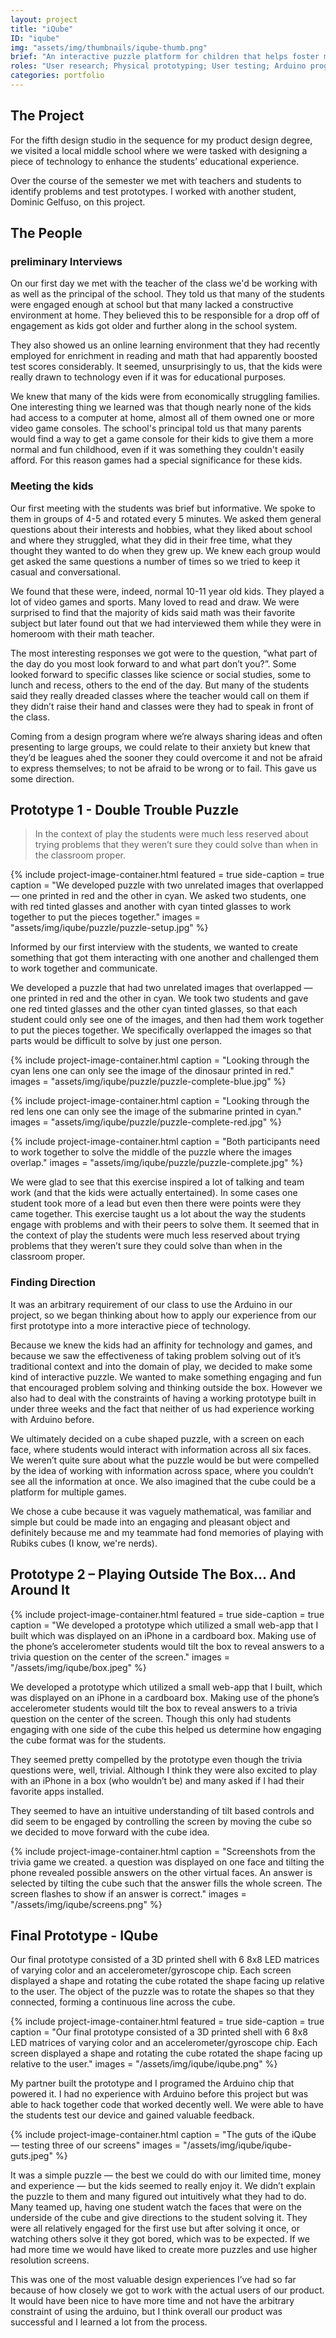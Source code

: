 ```yaml
---
layout: project
title: "iQube"
ID: "iqube"
img: "assets/img/thumbnails/iqube-thumb.png"
brief: "An interactive puzzle platform for children that helps foster mental agility and problem solving skills."
roles: "User research; Physical prototyping; User testing; Arduino programming"
categories: portfolio
---
```


## The Project

For the fifth design studio in the sequence for my product design degree, we visited a local middle school where we were tasked with designing a piece of technology to enhance the students’ educational experience.

Over the course of the semester we met with teachers and students to identify problems and test prototypes. I worked with another student, Dominic Gelfuso, on this project.

## The People

### preliminary Interviews

On our first day we met with the teacher of the class we'd be working with as well as the principal of the school. They told us that many of the students were engaged enough at school but that many lacked a constructive environment at home. They believed this to be responsible for a drop off of engagement as kids got older and further along in the school system.

They also showed us an online learning environment that they had recently employed for enrichment in reading and math that had apparently boosted test scores considerably. It seemed, unsurprisingly to us, that the kids were really drawn to technology even if it was for educational purposes.

We knew that many of the kids were from economically struggling families. One interesting thing we learned was that though nearly none of the kids had access to a computer at home, almost all of them owned one or more video game consoles. The school's principal told us that many parents would find a way to get a game console for their kids to give them a more normal and fun childhood, even if it was something they couldn't easily afford. For this reason games had a special significance for these kids.

### Meeting the kids

Our first meeting with the students was brief but informative. We spoke to them in groups of 4-5 and rotated every 5 minutes. We asked them general questions about their interests and hobbies, what they liked about school and where they struggled, what they did in their free time, what they thought they wanted to do when they grew up. We knew each group would get asked the same questions a number of times so we tried to keep it casual and conversational.

We found that these were, indeed, normal 10-11 year old kids. They played a lot of video games and sports. Many loved to read and draw. We were surprised to find that the majority of kids said math was their favorite subject but later found out that we had interviewed them while they were in homeroom with their math teacher.

The most interesting responses we got were to the question, “what part of the day do you most look forward to and what part don’t you?”. Some looked forward to specific classes like science or social studies, some to lunch and recess, others to the end of the day. But many of the students said they really dreaded classes where the teacher would call on them if they didn’t raise their hand and classes were they had to speak in front of the class.

Coming from a design program where we’re always sharing ideas and often presenting to large groups, we could relate to their anxiety but knew that they’d be leagues ahed the sooner they could overcome it and not be afraid to express themselves; to not be afraid to be wrong or to fail. This gave us some direction.

## Prototype 1 - Double Trouble Puzzle

> In the context of play the students were much less reserved about trying problems that they weren’t sure they could solve than when in the classroom proper.

{%
	include project-image-container.html
	featured = true
	side-caption = true
	caption = "We developed puzzle with two unrelated images that overlapped — one printed in red and the other in cyan. We asked two students, one with red tinted glasses and another with cyan tinted glasses to work together to put the pieces together."
	images = "assets/img/iqube/puzzle/puzzle-setup.jpg"
%}

Informed by our first interview with the students, we wanted to create something that got them interacting with one another and challenged them to work together and communicate.

We developed a puzzle that had two unrelated images that overlapped — one printed in red and the other in cyan. We took two students and gave one red tinted glasses and the other cyan tinted glasses, so that each student could only see one of the images, and then had them work together to put the pieces together. We specifically overlapped the images so that parts would be difficult to solve by just one person.

{%
	include project-image-container.html
	caption = "Looking through the cyan lens one can only see the image of the dinosaur printed in red."
	images = "assets/img/iqube/puzzle/puzzle-complete-blue.jpg"
%}

{%
	include project-image-container.html
	caption = "Looking through the red lens one can only see the image of the submarine printed in cyan."
	images = "assets/img/iqube/puzzle/puzzle-complete-red.jpg"
%}

{%
	include project-image-container.html
	caption = "Both participants need to work together to solve the middle of the puzzle where the images overlap."
	images = "assets/img/iqube/puzzle/puzzle-complete.jpg"
%}

We were glad to see that this exercise inspired a lot of talking and team work (and that the kids were actually entertained). In some cases one student took more of a lead but even then there were points were they came together. This exercise taught us a lot about the way the students engage with problems and with their peers to solve them. It seemed that in the context of play the students were much less reserved about trying problems that they weren’t sure they could solve than when in the classroom proper.

### Finding Direction

It was an arbitrary requirement of our class to use the Arduino in our project, so we began thinking about how to apply our experience from our first prototype into a more interactive piece of technology.

Because we knew the kids had an affinity for technology and games, and because we saw the effectiveness of taking problem solving out of it’s traditional context and into the domain of play, we decided to make some kind of interactive puzzle. We wanted to make something engaging and fun that encouraged problem solving and thinking outside the box. However we also had to deal with the constraints of having a working prototype built in under three weeks and the fact that neither of us had experience working with Arduino before.

We ultimately decided on a cube shaped puzzle, with a screen on each face, where students would interact with information across all six faces. We weren’t quite sure about what the puzzle would be but were compelled by the idea of working with information across space, where you couldn’t see all the information at once. We also imagined that the cube could be a platform for multiple games.

We chose a cube because it was vaguely mathematical, was familiar and simple but could be made into an engaging and pleasant object and definitely because me and my teammate had fond memories of playing with Rubiks cubes (I know, we're nerds).

## Prototype 2 – Playing Outside The Box… And Around It

{%
	include project-image-container.html
	featured = true
	side-caption = true
	caption = "We developed a prototype which utilized a small web-app that I built which was displayed on an iPhone in a cardboard box. Making use of the phone’s accelerometer students would tilt the box to reveal answers to a trivia question on the center of the screen."
	images = "/assets/img/iqube/box.jpeg"
%}

We developed a prototype which utilized a small web-app that I built, which was displayed on an iPhone in a cardboard box. Making use of the phone’s accelerometer students would tilt the box to reveal answers to a trivia question on the center of the screen. Though this only had students engaging with one side of the cube this helped us determine how engaging the cube format was for the students.

They seemed pretty compelled by the prototype even though the trivia questions were, well, trivial. Although I think they were also excited to play with an iPhone in a box (who wouldn’t be) and many asked if I had their favorite apps installed.

They seemed to have an intuitive understanding of tilt based controls and did seem to be engaged by controlling the screen by moving the cube so we decided to move forward with the cube idea.

{%
	include project-image-container.html
	caption = "Screenshots from the trivia game we created. a question was displayed on one face and tilting the phone revealed possible answers on the other virtual faces. An answer is selected by tilting the cube such that the answer fills the whole screen. The screen flashes to show if an answer is correct."
	images = "/assets/img/iqube/screens.png"
%}

## Final Prototype - IQube

Our final prototype consisted of a 3D printed shell with 6 8x8 LED matrices of varying color and an accelerometer/gyroscope chip. Each screen displayed a shape and rotating the cube rotated the shape facing up relative to the user. The object of the puzzle was to rotate the shapes so that they connected, forming a continuous line across the cube.

{%
	include project-image-container.html
	featured = true
	side-caption = true
	caption = "Our final prototype consisted of a 3D printed shell with 6 8x8 LED matrices of varying color and an accelerometer/gyroscope chip. Each screen displayed a shape and rotating the cube rotated the shape facing up relative to the user."
	images = "/assets/img/iqube/iqube.png"
%}

My partner built the prototype and I programed the Arduino chip that powered it. I had no experience with Arduino before this project but was able to hack together code that worked decently well. We were able to have the students test our device and gained valuable feedback.

{%
	include project-image-container.html
	caption = "The guts of the iQube — testing three of our screens"
	images = "/assets/img/iqube/iqube-guts.jpeg"
%}

It was a simple puzzle — the best we could do with our limited time, money and experience — but the kids seemed to really enjoy it. We didn’t explain the puzzle to them and many figured out intuitively what they had to do. Many teamed up, having one student watch the faces that were on the underside of the cube and give directions to the student solving it. They were all relatively engaged for the first use but after solving it once, or watching others solve it they got bored, which was to be expected. If we had more time we would have liked to create more puzzles and use higher resolution screens.

This was one of the most valuable design experiences I’ve had so far because of how closely we got to work with the actual users of our product. It would have been nice to have more time and not have the arbitrary constraint of using the arduino, but I think overall our product was successful and I learned a lot from the process.
